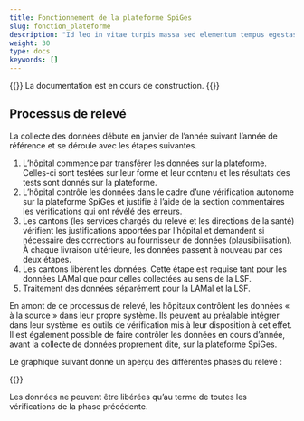 ```yaml
---
title: Fonctionnement de la plateforme SpiGes
slug: fonction_plateforme
description: "Id leo in vitae turpis massa sed elementum tempus egestas."
weight: 30
type: docs
keywords: []
---
```

{{<alert color="info">}}
La documentation est en cours de construction.
{{</alert>}}

## Processus de relevé

La collecte des données débute en janvier de l’année suivant l’année de référence et se déroule avec les étapes suivantes. 

1. L’hôpital commence par transférer les données sur la plateforme. Celles-ci sont testées sur leur forme et leur contenu et les résultats des tests sont donnés sur la plateforme. 
2. L’hôpital contrôle les données dans le cadre d’une vérification autonome sur la plateforme SpiGes et justifie à l’aide de la section commentaires les vérifications qui ont révélé des erreurs. 
3. Les cantons (les services chargés du relevé et les directions de la santé) vérifient les justifications apportées par l’hôpital et demandent si nécessaire des corrections au fournisseur de données (plausibilisation). À chaque livraison ultérieure, les données passent à nouveau par ces deux étapes. 
4. Les cantons libèrent les données. Cette étape est requise tant pour les données LAMal que pour celles collectées au sens de la LSF. 
5. Traitement des données séparément pour la LAMal et la LSF.

En amont de ce processus de relevé, les hôpitaux contrôlent les données « à la source » dans leur propre système. Ils peuvent au préalable intégrer dans leur système les outils de vérification mis à leur disposition à cet effet. Il est également possible de faire contrôler les données en cours d’année, avant la collecte de données proprement dite, sur la plateforme SpiGes.

Le graphique suivant donne un aperçu des différentes phases du relevé :

{{<insertImage image="phase_releve.jpg" class="bord img_full centre">}}

Les données ne peuvent être libérées qu’au terme de toutes les vérifications de la phase précédente.
